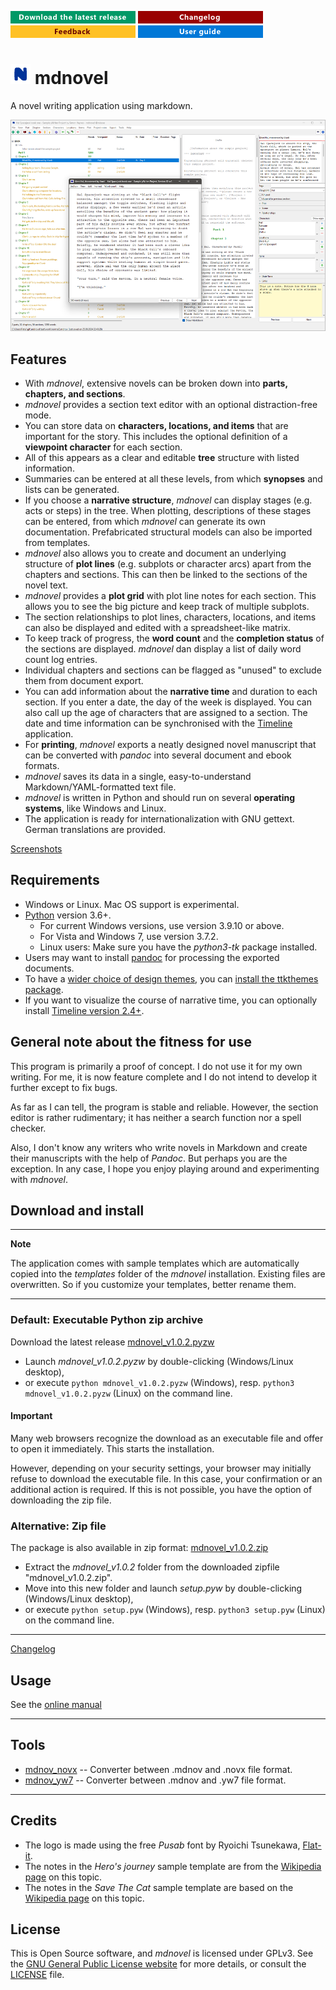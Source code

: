 [![Download the latest release](docs/img/download-button.png)](https://github.com/peter88213/mdnovel/raw/main/dist/mdnovel_v1.0.2.pyzw)
[![Changelog](docs/img/changelog-button.png)](docs/changelog.md)
[![Feedback](docs/img/feedback-button.png)](https://github.com/peter88213/mdnovel/discussions/)
[![Online help](docs/img/help-button.png)](https://peter88213.github.io/mdnovhelp-en/)

# ![N](docs/img/nLogo32.png) mdnovel

A novel writing application using markdown.

![Screenshot](docs/Screenshots/screen01.png)

## Features

- With *mdnovel*, extensive novels can be broken down into **parts, chapters, and sections**. 
- *mdnovel* provides a section text editor with an optional distraction-free mode. 
- You can store data on **characters, locations, and items** that are important for the story. 
  This includes the optional definition of a **viewpoint character** for each section. 
- All of this appears as a clear and editable **tree** structure with listed information. 
- Summaries can be entered at all these levels, from which **synopses** and lists can be generated. 
- If you choose a **narrative structure**, *mdnovel* can display stages (e.g. acts or steps) in the tree.
  When plotting, descriptions of these stages can be entered, from which *mdnovel* can generate 
  its own documentation. Prefabricated structural models can also be imported from templates.
- *mdnovel* also allows you to create and document an underlying structure of **plot lines** 
  (e.g. subplots or character arcs) apart from the chapters and sections. This can then be linked 
  to the sections of the novel text.
- *mdnovel* provides a **plot grid** with plot line notes for each section. This allows you to 
  see the big picture and keep track of multiple subplots.   
- The section relationships to plot lines, characters, locations, and items 
  can also be displayed and edited with a spreadsheet-like matrix.
- To keep track of progress, the **word count** and the **completion status** of the sections are displayed. 
  *mdnovel* dan display a list of daily word count log entries.
- Individual chapters and sections can be flagged as "unused" to exclude them from document export.
- You can add information about the **narrative time** and duration to each section. If you enter a date, 
  the day of the week is displayed. You can also call up the age of characters that are assigned to
  a section. The date and time information can be synchronised with the [Timeline](http://thetimelineproj.sourceforge.net/) application.
- For **printing**, *mdnovel* exports a neatly designed novel manuscript that can be converted with *pandoc*
  into several document and ebook formats. 
- *mdnovel* saves its data in a single, easy-to-understand Markdown/YAML-formatted text file.
- *mdnovel* is written in Python and should run on several **operating systems**, like Windows and Linux.
- The application is ready for internationalization with GNU gettext. German translations are provided. 

[Screenshots](docs/Screenshots/)

## Requirements

- Windows or Linux. Mac OS support is experimental.
- [Python](https://www.python.org/) version 3.6+. 
     - For current Windows versions, use version 3.9.10 or above.
     - For Vista and Windows 7, use version 3.7.2.
     - Linux users: Make sure you have the *python3-tk* package installed. 
- Users may want to install [pandoc](https://pandoc.org/) for processing the exported documents.
- To have a [wider choice of design themes](https://ttkthemes.readthedocs.io/en/latest/themes.html), you can 
  [install the ttkthemes package](https://ttkthemes.readthedocs.io/en/latest/installation.html).
- If you want to visualize the course of narrative time, you can optionally install
  [Timeline version 2.4+](http://thetimelineproj.sourceforge.net/).


## General note about the fitness for use

This program is primarily a proof of concept. I do not use it for my own writing. 
For me, it is now feature complete and I do not intend to develop it further except to fix bugs.   

As far as I can tell, the program is stable and reliable. However, the section editor is rather rudimentary; 
it has neither a search function nor a spell checker. 

Also, I don't know any writers who write novels in Markdown and create their manuscripts with the help of *Pandoc*. 
But perhaps you are the exception. In any case, I hope you enjoy playing around and experimenting with *mdnovel*.


## Download and install

---

**Note**

The application comes with sample templates which are automatically
copied into the *templates* folder of the *mdnovel* installation. 
Existing files are overwritten. So if you customize your templates, 
better rename them.  

---

### Default: Executable Python zip archive

Download the latest release [mdnovel_v1.0.2.pyzw](https://github.com/peter88213/mdnovel/raw/main/dist/mdnovel_v1.0.2.pyzw)

- Launch *mdnovel_v1.0.2.pyzw* by double-clicking (Windows/Linux desktop),
- or execute `python mdnovel_v1.0.2.pyzw` (Windows), resp. `python3 mdnovel_v1.0.2.pyzw` (Linux) on the command line.

#### Important

Many web browsers recognize the download as an executable file and offer to open it immediately. 
This starts the installation.

However, depending on your security settings, your browser may 
initially  refuse  to download the executable file. 
In this case, your confirmation or an additional action is required. 
If this is not possible, you have the option of downloading 
the zip file. 


### Alternative: Zip file

The package is also available in zip format: [mdnovel_v1.0.2.zip](https://github.com/peter88213/mdnovel/raw/main/dist/mdnovel_v1.0.2.zip)

- Extract the *mdnovel_v1.0.2* folder from the downloaded zipfile "mdnovel_v1.0.2.zip".
- Move into this new folder and launch *setup.pyw* by double-clicking (Windows/Linux desktop), 
- or execute `python setup.pyw` (Windows), resp. `python3 setup.pyw` (Linux) on the command line.

---

[Changelog](docs/changelog.md)

## Usage

See the [online manual](https://peter88213.github.io/mdnovhelp-en/)

---

## Tools

- [mdnov_novx](https://github.com/peter88213/mdnov_novx) -- Converter between .mdnov and .novx file format.
- [mdnov_yw7](https://github.com/peter88213/mdnov_yw7) -- Converter between .mdnov and .yw7 file format.

---

## Credits

- The logo is made using the free *Pusab* font by Ryoichi Tsunekawa, [Flat-it](http://flat-it.com/).
- The notes in the *Hero's journey* sample template are from the
  [Wikipedia page](https://en.wikipedia.org/wiki/Hero%27s_journey) on this topic.
- The notes in the *Save The Cat* sample template are based on the
  [Wikipedia page](https://en.wikipedia.org/wiki/Save_the_Cat!:_The_Last_Book_on_Screenwriting_You%27ll_Ever_Need) 
  on this topic.



## License

This is Open Source software, and *mdnovel* is licensed under GPLv3. See the
[GNU General Public License website](https://www.gnu.org/licenses/gpl-3.0.en.html) for more
details, or consult the [LICENSE](https://github.com/peter88213/mdnovel/blob/main/LICENSE) file.


